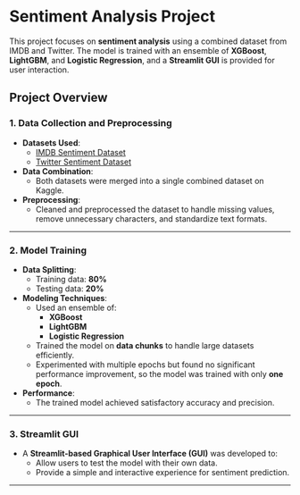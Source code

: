  
# Sentiment Analysis Project

This project focuses on **sentiment analysis** using a combined dataset from IMDB and Twitter. The model is trained with an ensemble of **XGBoost**, **LightGBM**, and **Logistic Regression**, and a **Streamlit GUI** is provided for user interaction.



## Project Overview

### 1. **Data Collection and Preprocessing**
- **Datasets Used**:
  - [IMDB Sentiment Dataset](https://www.kaggle.com/)
  - [Twitter Sentiment Dataset](https://www.kaggle.com/)
- **Data Combination**:
  - Both datasets were merged into a single combined dataset on Kaggle.
- **Preprocessing**:
  - Cleaned and preprocessed the dataset to handle missing values, remove unnecessary characters, and standardize text formats.
  
---

### 2. **Model Training**
- **Data Splitting**:
  - Training data: **80%**
  - Testing data: **20%**
- **Modeling Techniques**:
  - Used an ensemble of:
    - **XGBoost**
    - **LightGBM**
    - **Logistic Regression**
  - Trained the model on **data chunks** to handle large datasets efficiently.
  - Experimented with multiple epochs but found no significant performance improvement, so the model was trained with only **one epoch**.
- **Performance**:
  - The trained model achieved satisfactory accuracy and precision.

---

### 3. **Streamlit GUI**
- A **Streamlit-based Graphical User Interface (GUI)** was developed to:
  - Allow users to test the model with their own data.
  - Provide a simple and interactive experience for sentiment prediction.

---

